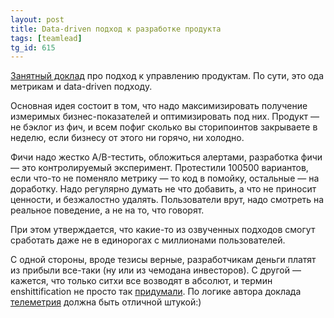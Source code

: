 ```yaml
---
layout: post
title: Data-driven подход к разработке продукта
tags: [teamlead]
tg_id: 615
---
```

[Занятный доклад](https://www.youtube.com/watch?v=uUhDy69AGQM) про подход к управлению продуктам. По сути, это ода метрикам и data-driven подходу.

Основная идея состоит в том, что надо максимизировать получение измеримых бизнес-показателей и оптимизировать под них. Продукт — не бэклог из фич, и всем пофиг сколько вы сторипоинтов закрываете в неделю, если бизнесу от этого ни горячо, ни холодно.

Фичи надо жестко A/B-тестить, обложиться алертами, разработка фичи — это контролируемый эксперимент. Протестили 100500 вариантов, если что-то не поменяло метрику — то код в помойку, остальные — на доработку. Надо регулярно думать не что добавить, а что не приносит ценности, и безжалостно удалять. Пользователи врут, надо смотреть на реальное поведение, а не на то, что говорят.

При этом утверждается, что какие-то из озвученных подходов смогут сработать даже не в единорогах с миллионами пользователей.

С одной стороны, вроде тезисы верные, разработчикам деньги платят из прибыли все-таки (ну или из чемодана инвесторов). С другой — кажется, что только ситхи все возводят в абсолют, и термин enshittification не просто так [придумали](/2024/01/25/prioritization.html). По логике автора доклада [телеметрия](/2024/09/14/telemetry.html) должна быть отличной штукой:)
